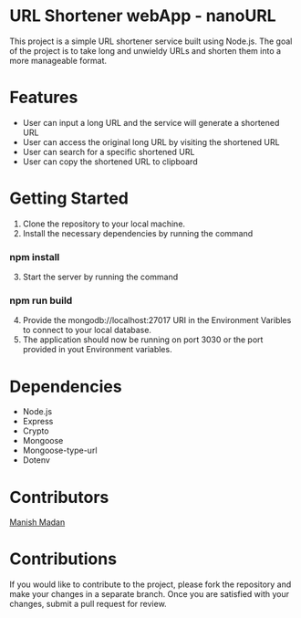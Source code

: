 # URL Shortener webApp - nanoURL
This project is a simple URL shortener service built using Node.js. The goal of the project is to take long and unwieldy URLs and shorten them into a more manageable format.

# Features
* User can input a long URL and the service will generate a shortened URL
* User can access the original long URL by visiting the shortened URL
* User can search for a specific shortened URL
* User can copy the shortened URL to clipboard

# Getting Started
1. Clone the repository to your local machine.
2. Install the necessary dependencies by running the command 
### npm install
3. Start the server by running the command 
### npm run build
4. Provide the  mongodb://localhost:27017 URI in the Environment Varibles to connect to your local database.
5. The application should now be running on port 3030 or the port provided in yout Environment variables.

# Dependencies

* Node.js
* Express
* Crypto
* Mongoose
* Mongoose-type-url
* Dotenv



# Contributors

<a href="https://github.com/ManishMadan2882/">Manish Madan</a>

# Contributions

If you would like to contribute to the project, please fork the repository and make your changes in a separate branch. Once you are satisfied with your changes, submit a pull request for review.
